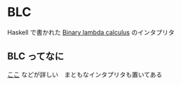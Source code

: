 # BLC
Haskell で書かれた [Binary lambda calculus](https://esolangs.org/wiki/Binary_lambda_calculus) のインタプリタ

## BLC ってなに
[ここ](https://tromp.github.io/cl/cl.html) などが詳しい　まともなインタプリタも置いてある
